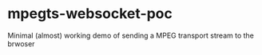 # mpegts-websocket-poc
Minimal (almost) working demo of sending a MPEG transport stream to the brwoser
